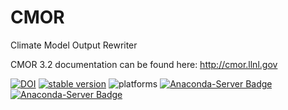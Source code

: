 # CMOR
Climate Model Output Rewriter

CMOR 3.2 documentation can be found here: http://cmor.llnl.gov


[![DOI](https://zenodo.org/badge/DOI/10.5281/zenodo.1044063.svg)](https://doi.org/10.5281/zenodo.1044063)
[![stable version](https://img.shields.io/badge/stable%20version-3.2.8-brightgreen.svg)](https://github.com/PCMDI/cmor/releases/tag/cmor-3.2.8)
![platforms](https://img.shields.io/badge/platforms-linux%20|%20osx-lightgrey.svg)
[![Anaconda-Server Badge](https://anaconda.org/pcmdi/cmor/badges/installer/conda.svg)](https://conda.anaconda.org/pcmdi)
[![Anaconda-Server Badge](https://anaconda.org/pcmdi/cmor/badges/downloads.svg)](https://anaconda.org/pcmdi)
